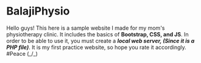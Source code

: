 # BalajiPhysio
Hello guys!
This here is a sample website I made for my mom's physiotherapy clinic. It includes the basics of <b>Bootstrap, CSS, and JS</b>. In order to be able to use it, you must create a <b><i>local web server, (Since it is a PHP file)</i></b>. It is my first practice website, so hope you rate it accordingly. #Peace (_/\_)
